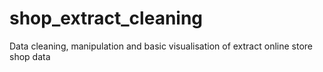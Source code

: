 # shop_extract_cleaning
Data cleaning, manipulation and basic visualisation of extract online store shop data

